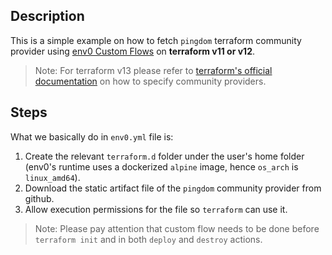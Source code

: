 ## Description
This is a simple example on how to fetch `pingdom` terraform community provider using [env0 Custom Flows](https://docs.env0.com/docs/custom-flows) on **terraform v11 or v12**.
> Note: For terraform v13 please refer to [terraform's official documentation](https://www.terraform.io/upgrade-guides/0-13.html#explicit-provider-source-locations) on how to specify community providers.

## Steps
What we basically do in `env0.yml` file is:
1. Create the relevant `terraform.d` folder under the user's home folder (env0's runtime uses a dockerized `alpine` image, hence `os_arch` is `linux_amd64`).
2. Download the static artifact file of the `pingdom` community provider from github.
3. Allow execution permissions for the file so `terraform` can use it.

> Note: Please pay attention that custom flow needs to be done before `terraform init` and in both `deploy` and `destroy` actions.
